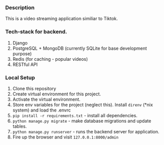 ### Description

This is a video streaming application similiar to Tiktok.

### Tech-stack for backend.

1. Django
2. PostgreSQL + MongoDB (currently SQLite for base development purpose)
3. Redis (for caching - popular videos)
4. RESTful API

### Local Setup

1. Clone this repository
2. Create virtual environment for this project.
3. Activate the virtual environment.
4. Store env variables for the project (neglect this). Install `direnv` (*nix system) and load the .envrc
5. `pip install -r requirements.txt` - install all dependencies.
6. `python manage.py migrate` - make database migrations and update tables.
7. `python manage.py runserver` - runs the backend server for application.
8. Fire up the browser and visit `127.0.0.1:8000/admin`
